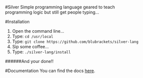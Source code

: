 #Silver
Simple programming language geared to teach<br />
programming logic but still get people typing...

#Installation
1. Open the command line...
2. Type: `cd /usr/local`
3. Type: `git clone https://github.com/blubrackets/silver-lang`
4. Sip some coffee...
5. Type: `./silver-lang/install`

######And your done!!

#Documentation
You can find the docs <a href="docs/DOC.md">here</a>.